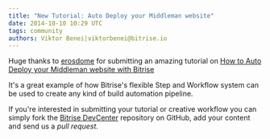 ```yaml
---
title: "New Tutorial: Auto Deploy your Middleman website"
date: 2014-10-10 10:29 UTC
tags: community
authors: Viktor Benei|viktorbenei@bitrise.io
---
```


Huge thanks to [erosdome](https://github.com/erosdome) for submitting
an amazing tutorial on [How to Auto Deploy your Middleman website with Bitrise](http://devcenter.bitrise.io/docs/middleman-project)

It's a great example of how Bitrise's flexible Step and Workflow system can be
used to create any kind of build automation pipeline.

If you're interested in submitting your tutorial or creative workflow
you can simply fork the [Bitrise DevCenter](https://github.com/bitrise-io/devcenter)
repository on GitHub, add your content and send us a *pull request*.
